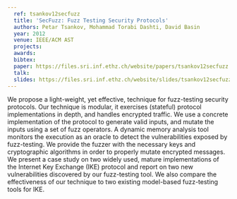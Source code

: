 ```yaml
---
  ref: tsankov12secfuzz
  title: 'SecFuzz: Fuzz Testing Security Protocols'
  authors: Petar Tsankov, Mohammad Torabi Dashti, David Basin
  year: 2012
  venue: IEEE/ACM AST
  projects: 
  awards:
  bibtex:
  paper: https://files.sri.inf.ethz.ch/website/papers/tsankov12secfuzz.pdf
  talk: 
  slides: https://files.sri.inf.ethz.ch/website/slides/tsankov12secfuzz-slides.pdf
---
```


We propose a light-weight, yet effective, technique for fuzz-testing security protocols. Our technique is modular, it exercises (stateful) protocol implementations in depth, and handles encrypted traffic. We use a concrete implementation of the protocol to generate valid inputs, and mutate the inputs using a set of fuzz operators. A dynamic memory analysis tool monitors the execution as an oracle to detect the vulnerabilities exposed by fuzz-testing. We provide the fuzzer with the necessary keys and cryptographic algorithms in order to properly mutate encrypted messages. We present a case study on two widely used, mature implementations of the Internet Key Exchange (IKE) protocol and report on two new vulnerabilities discovered by our fuzz-testing tool. We also compare the effectiveness of our technique to two existing model-based fuzz-testing tools for IKE.
